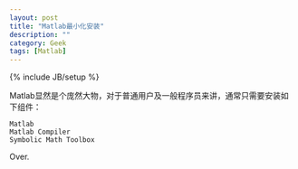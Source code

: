 ```yaml
---
layout: post
title: "Matlab最小化安装"
description: ""
category: Geek
tags: [Matlab]
---
```

{% include JB/setup %}

Matlab显然是个庞然大物，对于普通用户及一般程序员来讲，通常只需要安装如下组件：

    Matlab
    Matlab Compiler
    Symbolic Math Toolbox

Over.
